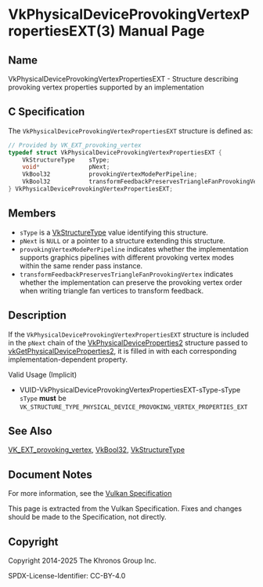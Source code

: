 # VkPhysicalDeviceProvokingVertexPropertiesEXT(3) Manual Page

## Name

VkPhysicalDeviceProvokingVertexPropertiesEXT - Structure describing provoking vertex properties supported by an implementation



## [](#_c_specification)C Specification

The `VkPhysicalDeviceProvokingVertexPropertiesEXT` structure is defined as:

```c++
// Provided by VK_EXT_provoking_vertex
typedef struct VkPhysicalDeviceProvokingVertexPropertiesEXT {
    VkStructureType    sType;
    void*              pNext;
    VkBool32           provokingVertexModePerPipeline;
    VkBool32           transformFeedbackPreservesTriangleFanProvokingVertex;
} VkPhysicalDeviceProvokingVertexPropertiesEXT;
```

## [](#_members)Members

- `sType` is a [VkStructureType](https://registry.khronos.org/vulkan/specs/latest/man/html/VkStructureType.html) value identifying this structure.
- `pNext` is `NULL` or a pointer to a structure extending this structure.
- []()`provokingVertexModePerPipeline` indicates whether the implementation supports graphics pipelines with different provoking vertex modes within the same render pass instance.
- []()`transformFeedbackPreservesTriangleFanProvokingVertex` indicates whether the implementation can preserve the provoking vertex order when writing triangle fan vertices to transform feedback.

## [](#_description)Description

If the `VkPhysicalDeviceProvokingVertexPropertiesEXT` structure is included in the `pNext` chain of the [VkPhysicalDeviceProperties2](https://registry.khronos.org/vulkan/specs/latest/man/html/VkPhysicalDeviceProperties2.html) structure passed to [vkGetPhysicalDeviceProperties2](https://registry.khronos.org/vulkan/specs/latest/man/html/vkGetPhysicalDeviceProperties2.html), it is filled in with each corresponding implementation-dependent property.

Valid Usage (Implicit)

- [](#VUID-VkPhysicalDeviceProvokingVertexPropertiesEXT-sType-sType)VUID-VkPhysicalDeviceProvokingVertexPropertiesEXT-sType-sType  
  `sType` **must** be `VK_STRUCTURE_TYPE_PHYSICAL_DEVICE_PROVOKING_VERTEX_PROPERTIES_EXT`

## [](#_see_also)See Also

[VK\_EXT\_provoking\_vertex](https://registry.khronos.org/vulkan/specs/latest/man/html/VK_EXT_provoking_vertex.html), [VkBool32](https://registry.khronos.org/vulkan/specs/latest/man/html/VkBool32.html), [VkStructureType](https://registry.khronos.org/vulkan/specs/latest/man/html/VkStructureType.html)

## [](#_document_notes)Document Notes

For more information, see the [Vulkan Specification](https://registry.khronos.org/vulkan/specs/latest/html/vkspec.html#VkPhysicalDeviceProvokingVertexPropertiesEXT)

This page is extracted from the Vulkan Specification. Fixes and changes should be made to the Specification, not directly.

## [](#_copyright)Copyright

Copyright 2014-2025 The Khronos Group Inc.

SPDX-License-Identifier: CC-BY-4.0